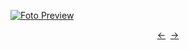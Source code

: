 [![Foto Preview](preview/n404.avif)](https://20essentials.github.io/project-000-404)

<div align="center" style="display: flex; justify-content: center;">
  <a  href="https://github.com/20essentials/project-000-403" target="_blank">&#8592;</a>
  &nbsp;&nbsp;
  <a  href="https://github.com/20essentials/project-000-405" target="_blank">&#8594;</a>
</div>
